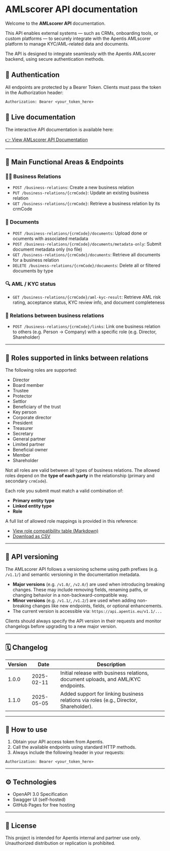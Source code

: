 # AMLscorer API documentation

Welcome to the **AMLscorer API** documentation.

This API enables external systems — such as CRMs, onboarding tools, or custom platforms — to securely integrate with the Apentis AMLscorer platform to manage KYC/AML-related data and documents.

The API is designed to integrate seamlessly with the Apentis AMLscorer backend, using secure authentication methods.

## 🔐 Authentication

All endpoints are protected by a Bearer Token. Clients must pass the token in the Authorization header:

```http
Authorization: Bearer <your_token_here>
```

## 🔗 Live documentation

The interactive API documentation is available here:

[👉 View AMLscorer API Documentation](https://aptma.github.io/apentis-amlscorer-api/)


---

## 📁 Main Functional Areas & Endpoints

### 🧑‍💼 Business Relations
- `POST /business-relations`: Create a new business relation
- `PUT /business-relations/{crmCode}`: Update an existing business relation
- `GET /business-relations/{crmCode}`: Retrieve a business relation by its crmCode

### 📄 Documents
- `POST /business-relations/{crmCode}/documents`: Upload done or ocuments with associated metadata 
- `POST /business-relations/{crmCode}/documents/metadata-only`: Submit document metadata only (no file)
- `GET /business-relations/{crmCode}/documents`: Retrieve all documents for a business relation
- `DELETE /business-relations/{crmCode}/documents`: Delete all or filtered documents by type

### 🔍 AML / KYC status
- `GET /business-relations/{crmCode}/aml-kyc-result`: Retrieve AML risk rating, acceptance status, KYC review info, and document completeness

### 🔗 Relations between business relations
- `POST /business-relations/{crmCode}/links`: Link one business relation to others (e.g. Person → Company) with a specific role (e.g. Director, Shareholder)

---

## 🧩 Roles supported in links between relations

The following roles are supported:
- Director
- Board member
- Trustee
- Protector
- Settlor
- Beneficiary of the trust
- Key person
- Corporate director
- President
- Treasurer
- Secretary
- General partner
- Limited partner
- Beneficial owner
- Member
- Shareholder

Not all roles are valid between all types of business relations. The allowed roles depend on the **type of each party** in the relationship (primary and secondary `crmCode`).

Each role you submit must match a valid combination of:
- **Primary entity type**
- **Linked entity type**
- **Role**

A full list of allowed role mappings is provided in this reference:
- [View role compatibility table (Markdown)](./docs/role_mapping.md)
- [Download as CSV](./docs/role_mapping.csv)


---


## 🔁 API versioning

The AMLscorer API follows a versioning scheme using path prefixes (e.g. `/v1.1/`) and semantic versioning in the documentation metadata.

- **Major versions** (e.g. `/v1.0/`, `/v2.0/`) are used when introducing breaking changes. These may include removing fields, renaming paths, or changing behavior in a non-backward-compatible way.
- **Minor versions** (e.g. `/v1.1/`, `/v1.2/`) are used when adding non-breaking changes like new endpoints, fields, or optional enhancements.
- The current version is accessible via: `https://api.apentis.eu/v1.1/...`

Clients should always specify the API version in their requests and monitor changelogs before upgrading to a new major version.


---

## 🗓️ Changelog

| Version | Date       | Description                                                                 |
|---------|------------|-----------------------------------------------------------------------------|
| 1.0.0   | 2025-02-11 | Initial release with business relations, document uploads, and AML/KYC endpoints. |
| 1.1.0   | 2025-05-05 | Added support for linking business relations via roles (e.g., Director, Shareholder). |



---


## 🚀 How to use

1. Obtain your API access token from Apentis.
2. Call the available endpoints using standard HTTP methods.
3. Always include the following header in your requests:

```http
Authorization: Bearer <your_token_here>
```

---

## ⚙️ Technologies
- OpenAPI 3.0 Specification
- Swagger UI (self-hosted)
- GitHub Pages for free hosting

---

## 📄 License
This project is intended for Apentis internal and partner use only.
Unauthorized distribution or replication is prohibited.

